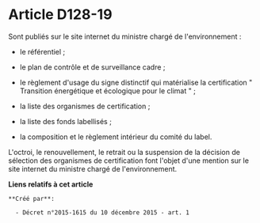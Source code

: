 # Article D128-19

Sont publiés sur le site internet du ministre chargé de l'environnement : 

- le référentiel ; 

- le plan de contrôle et de surveillance cadre ; 

- le règlement d'usage du signe distinctif qui matérialise la certification " Transition énergétique et écologique pour le
climat " ; 

- la liste des organismes de certification ; 

- la liste des fonds labellisés ; 

- la composition et le règlement intérieur du comité du label. 

L'octroi, le renouvellement, le retrait ou la suspension de la décision de sélection des organismes de certification font
l'objet d'une mention sur le site internet du ministre chargé de l'environnement.

**Liens relatifs à cet article**

	**Créé par**:

	  - Décret n°2015-1615 du 10 décembre 2015 - art. 1

